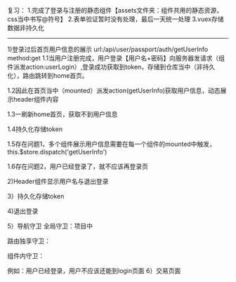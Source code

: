 复习：
1.完成了登录与注册的静态组件【assets文件夹：组件共用的静态资源，css当中书写@符号】
2.表单验证暂时没有处理，最后一天统一处理
3.vuex存储数据非持久化

******************************************

1)登录过后首页用户信息的展示
  url:/api/user/passport/auth/getUserInfo method:get
  1.1当用户注册完成，用户登录【用户名+密码】向服务器发请求（组件派发action:userLogin）,登录成功获取到token，存储到仓库当中（非持久化），路由跳转到home首页。

  1.2因此在首页当中（mounted）派发action(getUserInfo)获取用户信息，动态展示header组件内容

  1.3一刷新home首页，获取不到用户信息

  1.4持久化存储token

  1.5存在问题1，多个组件展示用户信息需要在每一个组件的mounted中触发，this.$store.dispatch('getUserInfo')

  1.6存在问题2，用户已经登录了，就不应该再登录页

2)Header组件显示用户名与退出登录


3）持久化存储token

4)退出登录


5）导航守卫
全局守卫：项目中

路由独享守卫：

组件内守卫：

例如：用户已经登录，用户不应该还能到login页面
6）交易页面